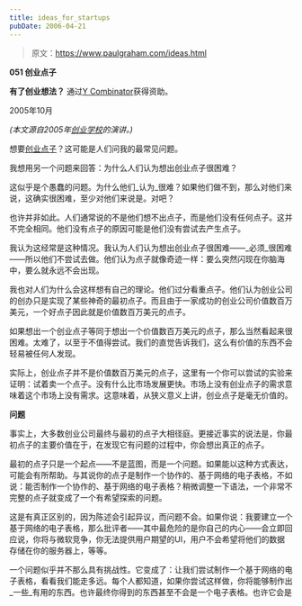 ```yaml
---
title: ideas_for_startups
pubDate: 2006-04-21
---
```


> 原文：https://www.paulgraham.com/ideas.html 

            
**051 创业点子**

**有了创业想法？** 通过[Y Combinator](http://ycombinator.com/apply.html)获得资助。

2005年10月

_(本文源自2005年[创业学校](http://startupschool.org)的演讲。)_

想要[创业点子](start.html)？这可能是人们问我的最常见问题。

我想用另一个问题来回答：为什么人们认为想出创业点子很困难？

这似乎是个愚蠢的问题。为什么他们_认为_很难？如果他们做不到，那么对他们来说，这确实很困难，至少对他们来说是。对吧？

也许并非如此。人们通常说的不是他们想不出点子，而是他们没有任何点子。这并不完全相同。他们没有点子的原因可能是他们没有尝试去产生点子。

我认为这经常是这种情况。我认为人们认为想出创业点子很困难——_必须_很困难——所以他们不尝试去做。他们认为点子就像奇迹一样：要么突然闪现在你脑海中，要么就永远不会出现。

我也对人们为什么会这样想有自己的理论。他们过分看重点子。他们认为创业公司的创办只是实现了某些神奇的最初点子。而且由于一家成功的创业公司价值数百万美元，一个好点子因此就是价值数百万美元的点子。

如果想出一个创业点子等同于想出一个价值数百万美元的点子，那么当然看起来很困难。太难了，以至于不值得尝试。我们的直觉告诉我们，这么有价值的东西不会轻易被任何人发现。

实际上，创业点子并不是价值数百万美元的点子，这里有一个你可以尝试的实验来证明：试着卖一个点子。没有什么比市场发展更快。市场上没有创业点子的需求意味着这个市场上没有需求。这意味着，从狭义意义上讲，创业点子是毫无价值的。

**问题**

事实上，大多数创业公司最终与最初的点子大相径庭。更接近事实的说法是，你最初点子的主要价值在于，在发现它有问题的过程中，你会想出真正的点子。

最初的点子只是一个起点——不是蓝图，而是一个问题。如果能以这种方式表达，可能会有所帮助。与其说你的点子是制作一个协作的、基于网络的电子表格，不如说：能否制作一个协作的、基于网络的电子表格？稍微调整一下语法，一个非常不完整的点子就变成了一个有希望探索的问题。

这是有真正区别的，因为陈述会引起异议，而问题不会。如果你说：我要建立一个基于网络的电子表格，那么批评者——其中最危险的是你自己的内心——会立即回应说，你将与微软竞争，你无法提供用户期望的UI，用户不会希望将他们的数据存储在你的服务器上，等等。

一个问题似乎并不那么具有挑战性。它变成了：让我们尝试制作一个基于网络的电子表格，看看我们能走多远。每个人都知道，如果你尝试这样做，你将能够制作出_一些_有用的东西。也许最终你得到的东西甚至不会是一个电子表格。也许它会是